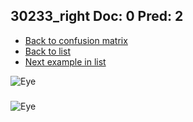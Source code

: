 ## 30233_right Doc: 0 Pred: 2
- [Back to confusion matrix](https://github.com/juliandewit/kaggle_retinopathy/blob/master/matrix.md)
- [Back to list](https://github.com/juliandewit/kaggle_retinopathy/blob/master/lists/02/list.md)
- [Next example in list](https://github.com/juliandewit/kaggle_retinopathy/blob/master/lists/02/30/30326_right.md)

![Eye](https://retinopaty.blob.core.windows.net/size1024/30233_right_0.jpeg)

### 

![Eye]()
